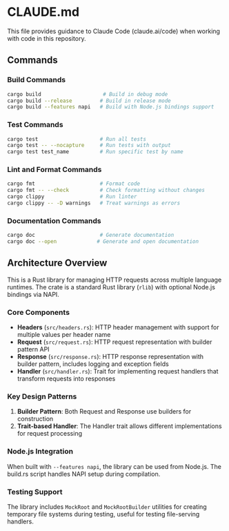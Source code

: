 # CLAUDE.md

This file provides guidance to Claude Code (claude.ai/code) when working with code in this repository.

## Commands

### Build Commands
```bash
cargo build                    # Build in debug mode
cargo build --release         # Build in release mode
cargo build --features napi   # Build with Node.js bindings support
```

### Test Commands
```bash
cargo test                    # Run all tests
cargo test -- --nocapture     # Run tests with output
cargo test test_name          # Run specific test by name
```

### Lint and Format Commands
```bash
cargo fmt                     # Format code
cargo fmt -- --check          # Check formatting without changes
cargo clippy                  # Run linter
cargo clippy -- -D warnings   # Treat warnings as errors
```

### Documentation Commands
```bash
cargo doc                     # Generate documentation
cargo doc --open             # Generate and open documentation
```

## Architecture Overview

This is a Rust library for managing HTTP requests across multiple language runtimes. The crate is a standard Rust library (`rlib`) with optional Node.js bindings via NAPI.

### Core Components

- **Headers** (`src/headers.rs`): HTTP header management with support for multiple values per header name
- **Request** (`src/request.rs`): HTTP request representation with builder pattern API
- **Response** (`src/response.rs`): HTTP response representation with builder pattern, includes logging and exception fields
- **Handler** (`src/handler.rs`): Trait for implementing request handlers that transform requests into responses

### Key Design Patterns

1. **Builder Pattern**: Both Request and Response use builders for construction
2. **Trait-based Handler**: The Handler trait allows different implementations for request processing

### Node.js Integration

When built with `--features napi`, the library can be used from Node.js. The build.rs script handles NAPI setup during compilation.

### Testing Support

The library includes `MockRoot` and `MockRootBuilder` utilities for creating temporary file systems during testing, useful for testing file-serving handlers.

